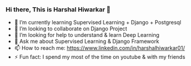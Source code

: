 ### Hi there, This is Harshal Hiwarkar 👋

<!--
- 🔭 I’m currently working on ...
-->
-  🌱 I’m currently learning Supervised Learning + Django + Postgresql
- 👯 I’m looking to collaborate on Django Project
- 🤔 I’m looking for help to understand & learn Deep Learning 
- 💬 Ask me about Supervised Learning & Django Framework
- 📫 How to reach me: https://www.linkedin.com/in/harshalhiwarkar01/
- ⚡ Fun fact: I spend my most of the time on youtube & with my friends
<!--
- 😄 Pronouns: ...
-->
